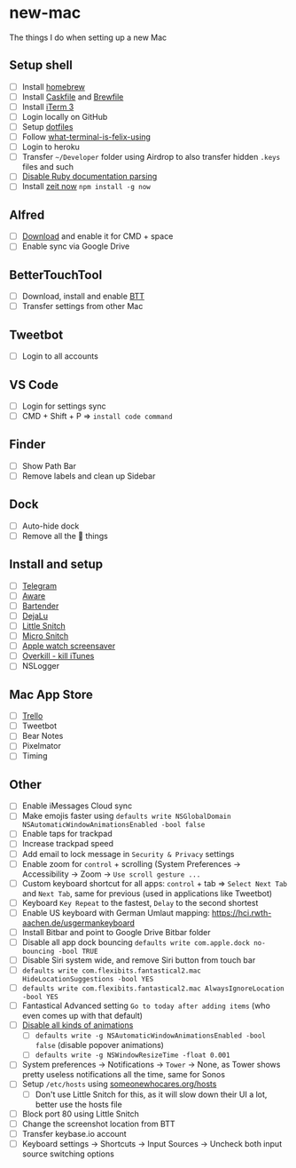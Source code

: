 # new-mac

The things I do when setting up a new Mac

## Setup shell

- [ ] Install [homebrew](https://brew.sh)
- [ ] Install [Caskfile](Caskfile) and [Brewfile](Brewfile)
- [ ] Install [iTerm 3](https://www.iterm2.com/version3.html)
- [ ] Login locally on GitHub
- [ ] Setup [dotfiles](https://github.com/krausefx/dotfiles)
- [ ] Follow [what-terminal-is-felix-using](https://github.com/KrauseFx/what-terminal-is-felix-using)
- [ ] Login to heroku
- [ ] Transfer `~/Developer` folder using Airdrop to also transfer hidden `.keys` files and such
- [ ] [Disable Ruby documentation parsing](http://mts.io/2015/04/19/fix-slow-gem-install/)
- [ ] Install [zeit now](https://zeit.co/) `npm install -g now`

## Alfred

- [ ] [Download](https://www.alfredapp.com/) and enable it for CMD + space
- [ ] Enable sync via Google Drive

## BetterTouchTool

- [ ] Download, install and enable [BTT](https://www.boastr.net/)
- [ ] Transfer settings from other Mac

## Tweetbot

- [ ] Login to all accounts

## VS Code

- [ ] Login for settings sync
- [ ] CMD + Shift + P => `install code command`

## Finder

- [ ] Show Path Bar
- [ ] Remove labels and clean up Sidebar

## Dock

- [ ] Auto-hide dock
- [ ] Remove all the  things

## Install and setup

- [ ] [Telegram](https://itunes.apple.com/us/app/telegram/id747648890?mt=12)
- [ ] [Aware](https://itunes.apple.com/us/app/aware/id1082170746?mt=12)
- [ ] [Bartender](https://www.macbartender.com/)
- [ ] [DejaLu](https://dejalu.me/)
- [ ] [Little Snitch](https://www.obdev.at/products/littlesnitch/index.html)
- [ ] [Micro Snitch](https://www.obdev.at/products/microsnitch/index.html)
- [ ] [Apple watch screensaver](http://www.rasmusnielsen.dk/applewatch/)
- [ ] [Overkill - kill iTunes](https://github.com/KrauseFx/overkill-for-mac/releases/download/1.0/Overkill.zip)
- [ ] NSLogger

## Mac App Store

- [ ] [Trello](https://itunes.apple.com/us/app/trello/id1278508951?mt=12)
- [ ] Tweetbot
- [ ] Bear Notes
- [ ] Pixelmator
- [ ] Timing

## Other

- [ ] Enable iMessages Cloud sync
- [ ] Make emojis faster using `defaults write NSGlobalDomain NSAutomaticWindowAnimationsEnabled -bool false`
- [ ] Enable taps for trackpad
- [ ] Increase trackpad speed
- [ ] Add email to lock message in `Security & Privacy` settings
- [ ] Enable zoom for `control` + scrolling (System Preferences -> Accessibility -> Zoom -> `Use scroll gesture ...`
- [ ] Custom keyboard shortcut for all apps: `control` + tab => `Select Next Tab` and `Next Tab`, same for previous (used in applications like Tweetbot)
- [ ] Keyboard `Key Repeat` to the fastest, `Delay` to the second shortest
- [ ] Enable US keyboard with German Umlaut mapping: https://hci.rwth-aachen.de/usgermankeyboard
- [ ] Install Bitbar and point to Google Drive Bitbar folder
- [ ] Disable all app dock bouncing `defaults write com.apple.dock no-bouncing -bool TRUE`
- [ ] Disable Siri system wide, and remove Siri button from touch bar
- [ ] `defaults write com.flexibits.fantastical2.mac HideLocationSuggestions -bool YES`
- [ ] `defaults write com.flexibits.fantastical2.mac AlwaysIgnoreLocation -bool YES`
- [ ] Fantastical Advanced setting `Go to today after adding items` (who even comes up with that default)
- [ ] [Disable all kinds of animations](https://apple.stackexchange.com/questions/14001/how-to-turn-off-all-animations-on-os-x)
  - [ ] `defaults write -g NSAutomaticWindowAnimationsEnabled -bool false` (disable popover animations)
  - [ ] `defaults write -g NSWindowResizeTime -float 0.001`
- [ ] System preferences -> Notifications -> `Tower` -> None, as Tower shows pretty useless notifications all the time, same for Sonos
- [ ] Setup `/etc/hosts` using [someonewhocares.org/hosts](https://someonewhocares.org/hosts/)
  - [ ] Don't use Little Snitch for this, as it will slow down their UI a lot, better use the hosts file
- [ ] Block port 80 using Little Snitch
- [ ] Change the screenshot location from BTT
- [ ] Transfer keybase.io account
- [ ] Keyboard settings -> Shortcuts -> Input Sources -> Uncheck both input source switching options
